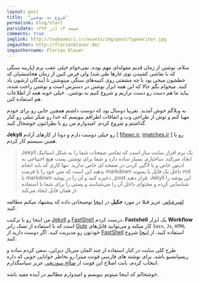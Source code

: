 ```yaml
---
layout: post
title:  "شروع به نوشتن"
permalink: blog/start
parsidate: جمعه ۱۴ آذر ۱۳۹۳
comments: true
imglink: http://toobaamiri.ir/assets/img/post/typewriter.jpg
imgauthor: http://florianklauer.de/
imgauthorname: Florian Klauer
---
```


سلام، نوشتن از زمان قدیم مقوله‌ای مهم بوده. نمی‌خوام خیلی عقب برم (پارینه سنگی که با نقاشی کشیدن توی غارها طی شد) ولی فرض کنین از زمان هخامنشیان که خطشون میخی بود با چه مشقتی روی کتیبه‌های سنگی مینوشتن تا آیندگان ازشون یاد کنند.
میخوام بگم حالا که این همه ابزار نوشتن در دسترس است و نوشتن راحت شده، بیاید ما هم دست رو دست نزاریم و شروع کنیم به نوشتن.. خیلی خوبه همه از اطلاعات هم استفاده کنن.

به وبلاگم خوش آمدید.
تقریبا دوسال بود که دوست داشتم همچین جایی رو برای خودم مهیا کنم و توش از طراحی وب و اتفاقات اطرافم بنویسم که خدا رو شکر تنبلی رو کنار گذاشتم و شروع کردم. امیدوارم من رو با نظراتتون خوشحال کنید.

<span>**Jekyll**</span>  رو خیلی دوست دارم و دوتا از کارهای آزادم [ [fifawc.ir][fifawc], [imatches.ir][imatches] ] رو با همین سیستم کار کردم.

>Jekyll یک نرم افزار سایت ساز است که تمامی صفحات شما را به شکل استاتیک ایجاد می‌کند. ساختاری بسیار ساده دارد و شما برای نوشتن پست هیچ احتیاجی به ادیتور خاص و یا لاگین کردن در صفحه ای خاص ندارید. تنها کاری که باید انجام بدهید این است که متن خود را با فرمت markdown داخل یک فایل با پسوند md یا markdown ذخیره کنید و آن را در پوشه _post قرار دهید. Jekyll این پوشه را شناسایی کرده و محتوای داخل آن را می‌شناسد و پستی را برای شما با استفاده از همان فایل ایجاد می‌کند.

[امیرعباس][amirabbas] عزیز قبلا در مورد <span>**جکیل**</span> در [اینجا][frontend] توضیحاتی داده که پیشنهاد میکنم مطالعه کنید.

من اینجا رو با ترکیب <span>[Jekyll][jekyll]</span>  و <span>[FastShell][fastshell]</span> درست کردم،
  <span>**Fastshell**</span> یک ابزار <span>**Workflow**</span> است که با استفاده از تسک رانر  <span>[Gulp][Gulp]</span> کار میکنه و می‌توانید فایل‌های `Sass`, `Js`, `HTML` خودتون رو مدیریت کنید. اگر دوست دارید از <span>[FastShell][fastshell]</span> استفاده کنید، از [اینجا][docs] شروع کنید.

طرح کلی سایت در کنار استفاده از چند المان متریال دیزاین، سعی کردم ساده و ریسپانسیو باشه. برای نوشته های فارسی فونت میترا رو بخاطر خوانایی خوبی که داره انتخاب کردم، بابت اصلاح این فونت از [صالح سوزنچی][saleh] عزیز سپاسگذارم.

خوشحالم که اینجا میتونم بنویسم و امیدوارم مطالبم در آینده مفید باشه.


[fastshell]: http://toobaamiri.github.io/fastshell/
[jekyll]: http://jekyllrb.com/
[fifawc]: http://fifawc.ir/
[imatches]: http://imatches.ir/
[amirabbas]: https://twitter.com/amir_abbas
[frontend]: http://front-end.ir/webdesign/why-i-have-chosen-jekyll/
[Gulp]: http://gulpjs.com/
[docs]: https://github.com/toobaamiri/fastshell/blob/master/docs/DOCS.md
[saleh]: https://twitter.com/zoghal